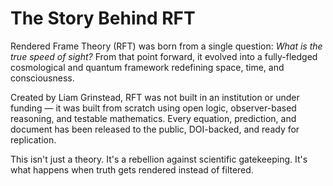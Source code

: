 # The Story Behind RFT

Rendered Frame Theory (RFT) was born from a single question: *What is the true speed of sight?* From that point forward, it evolved into a fully-fledged cosmological and quantum framework redefining space, time, and consciousness.

Created by Liam Grinstead, RFT was not built in an institution or under funding — it was built from scratch using open logic, observer-based reasoning, and testable mathematics. Every equation, prediction, and document has been released to the public, DOI-backed, and ready for replication.

This isn't just a theory. It's a rebellion against scientific gatekeeping. It's what happens when truth gets rendered instead of filtered.
